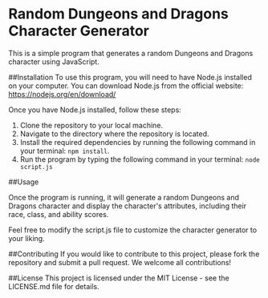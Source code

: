 # **Random Dungeons and Dragons Character Generator**
This is a simple program that generates a random Dungeons and Dragons character using JavaScript.

##Installation
To use this program, you will need to have Node.js installed on your computer. You can download Node.js from the official website: https://nodejs.org/en/download/

Once you have Node.js installed, follow these steps:

1. Clone the repository to your local machine.
2. Navigate to the directory where the repository is located.
3. Install the required dependencies by running the following command in your terminal:
    `npm install`.
4. Run the program by typing the following command in your terminal:
    `node script.js`
    
##Usage

Once the program is running, it will generate a random Dungeons and Dragons character and display the character's attributes, including their race, class, and ability scores.

Feel free to modify the script.js file to customize the character generator to your liking.

##Contributing
If you would like to contribute to this project, please fork the repository and submit a pull request. We welcome all contributions!

##License
This project is licensed under the MIT License - see the LICENSE.md file for details.
